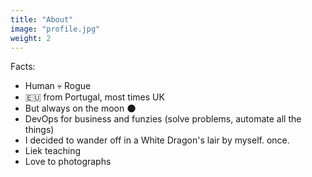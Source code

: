```yaml
---
title: "About"
image: "profile.jpg"
weight: 2
---
```


Facts:

* Human 💀 Rogue
* 🇪🇺 from Portugal, most times UK
* But always on the moon 🌑
* DevOps for business and funzies (solve problems, automate all the things)
* I decided to wander off in a White Dragon's lair by myself. once.
* Liek teaching
* Love to photographs
